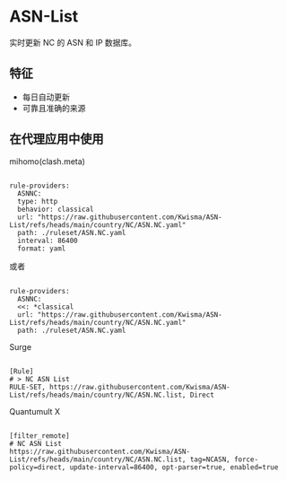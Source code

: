 
# ASN-List
    
实时更新 NC 的 ASN 和 IP 数据库。
    
## 特征
    
- 每日自动更新
- 可靠且准确的来源
    
## 在代理应用中使用
    
mihomo(clash.meta)
   
<pre><code class="language-javascript">
rule-providers:
  ASNNC:
  type: http
  behavior: classical
  url: "https://raw.githubusercontent.com/Kwisma/ASN-List/refs/heads/main/country/NC/ASN.NC.yaml"
  path: ./ruleset/ASN.NC.yaml
  interval: 86400
  format: yaml
</code></pre>

或者

<pre><code class="language-javascript">
rule-providers:
  ASNNC:
  <<: *classical
  url: "https://raw.githubusercontent.com/Kwisma/ASN-List/refs/heads/main/country/NC/ASN.NC.yaml"
  path: ./ruleset/ASN.NC.yaml
</code></pre>
    
Surge
    
<pre><code class="language-javascript">
[Rule]
# > NC ASN List
RULE-SET, https://raw.githubusercontent.com/Kwisma/ASN-List/refs/heads/main/country/NC/ASN.NC.list, Direct
</code></pre>
    
Quantumult X
    
<pre><code class="language-javascript">
[filter_remote]
# NC ASN List
https://raw.githubusercontent.com/Kwisma/ASN-List/refs/heads/main/country/NC/ASN.NC.list, tag=NCASN, force-policy=direct, update-interval=86400, opt-parser=true, enabled=true
</code></pre>
